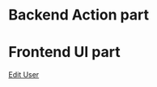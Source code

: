 # Backend Action part

<?php

use Illuminate\Contracts\Encryption\DecryptException;

function action_in_controller(Request $request, $id){

	try {
	
		$decrypted_id = decrypt($id);
	
	} catch (DecryptException $e) {
    
		// Encryption failed. Probably some one was trying to figure out something and made a fake id

	}

}

?>

# Frontend UI part

<a href="{{ route('users.edit', [ 'id' => encrypt($value->id) ]) }}">Edit User</a>